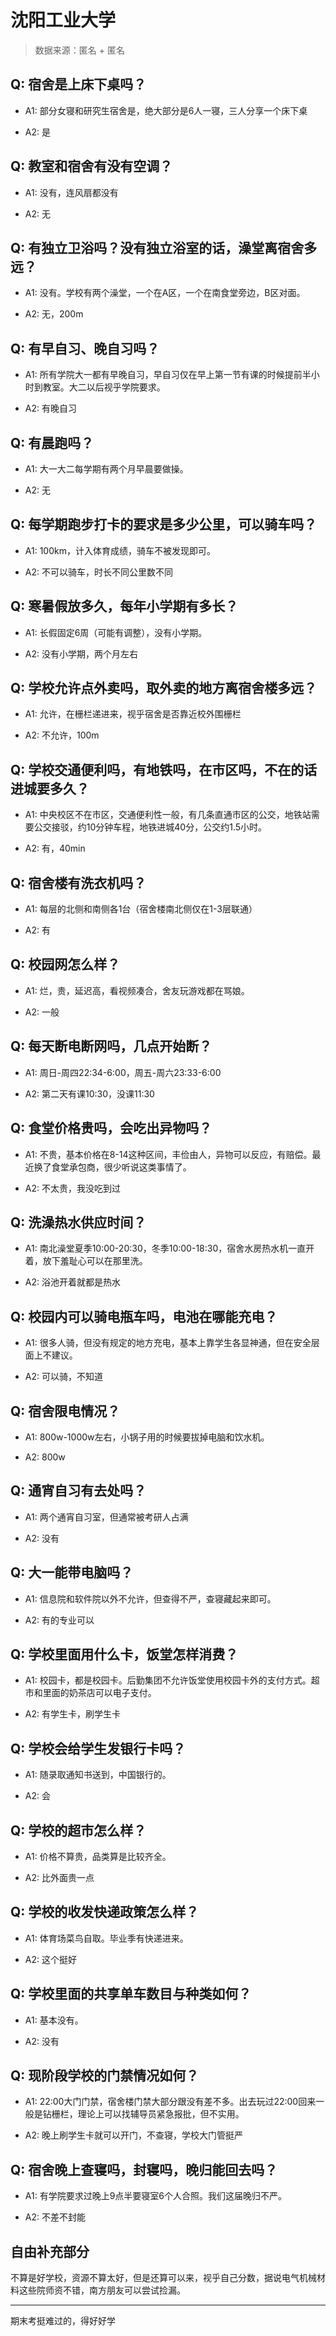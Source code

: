 # 沈阳工业大学

> 数据来源：匿名 + 匿名

## Q: 宿舍是上床下桌吗？

- A1: 部分女寝和研究生宿舍是，绝大部分是6人一寝，三人分享一个床下桌

- A2: 是

## Q: 教室和宿舍有没有空调？

- A1: 没有，连风扇都没有

- A2: 无

## Q: 有独立卫浴吗？没有独立浴室的话，澡堂离宿舍多远？

- A1: 没有。学校有两个澡堂，一个在A区，一个在南食堂旁边，B区对面。

- A2: 无，200m

## Q: 有早自习、晚自习吗？

- A1: 所有学院大一都有早晚自习，早自习仅在早上第一节有课的时候提前半小时到教室。大二以后视乎学院要求。

- A2: 有晚自习

## Q: 有晨跑吗？

- A1: 大一大二每学期有两个月早晨要做操。

- A2: 无

## Q: 每学期跑步打卡的要求是多少公里，可以骑车吗？

- A1: 100km，计入体育成绩，骑车不被发现即可。

- A2: 不可以骑车，时长不同公里数不同

## Q: 寒暑假放多久，每年小学期有多长？

- A1: 长假固定6周（可能有调整），没有小学期。

- A2: 没有小学期，两个月左右

## Q: 学校允许点外卖吗，取外卖的地方离宿舍楼多远？

- A1: 允许，在栅栏递进来，视乎宿舍是否靠近校外围栅栏

- A2: 不允许，100m

## Q: 学校交通便利吗，有地铁吗，在市区吗，不在的话进城要多久？

- A1: 中央校区不在市区，交通便利性一般，有几条直通市区的公交，地铁站需要公交接驳，约10分钟车程，地铁进城40分，公交约1.5小时。

- A2: 有，40min

## Q: 宿舍楼有洗衣机吗？

- A1: 每层的北侧和南侧各1台（宿舍楼南北侧仅在1-3层联通）

- A2: 有

## Q: 校园网怎么样？

- A1: 烂，贵，延迟高，看视频凑合，舍友玩游戏都在骂娘。

- A2: 一般

## Q: 每天断电断网吗，几点开始断？

- A1: 周日-周四22:34-6:00，周五-周六23:33-6:00

- A2: 第二天有课10:30，没课11:30

## Q: 食堂价格贵吗，会吃出异物吗？

- A1: 不贵，基本价格在8-14这种区间，丰俭由人，异物可以反应，有赔偿。最近换了食堂承包商，很少听说这类事情了。

- A2: 不太贵，我没吃到过

## Q: 洗澡热水供应时间？

- A1: 南北澡堂夏季10:00-20:30，冬季10:00-18:30，宿舍水房热水机一直开着，放下羞耻心可以在那里洗。

- A2: 浴池开着就都是热水

## Q: 校园内可以骑电瓶车吗，电池在哪能充电？

- A1: 很多人骑，但没有规定的地方充电，基本上靠学生各显神通，但在安全层面上不建议。

- A2: 可以骑，不知道

## Q: 宿舍限电情况？

- A1: 800w-1000w左右，小锅子用的时候要拔掉电脑和饮水机。

- A2: 800w

## Q: 通宵自习有去处吗？

- A1: 两个通宵自习室，但通常被考研人占满

- A2: 没有

## Q: 大一能带电脑吗？

- A1: 信息院和软件院以外不允许，但查得不严，查寝藏起来即可。

- A2: 有的专业可以

## Q: 学校里面用什么卡，饭堂怎样消费？

- A1: 校园卡，都是校园卡。后勤集团不允许饭堂使用校园卡外的支付方式。超市和里面的奶茶店可以电子支付。

- A2: 有学生卡，刷学生卡

## Q: 学校会给学生发银行卡吗？

- A1: 随录取通知书送到，中国银行的。

- A2: 会

## Q: 学校的超市怎么样？

- A1: 价格不算贵，品类算是比较齐全。

- A2: 比外面贵一点

## Q: 学校的收发快递政策怎么样？

- A1: 体育场菜鸟自取。毕业季有快递进来。

- A2: 这个挺好

## Q: 学校里面的共享单车数目与种类如何？

- A1: 基本没有。

- A2: 没有

## Q: 现阶段学校的门禁情况如何？

- A1: 22:00大门门禁，宿舍楼门禁大部分跟没有差不多。出去玩过22:00回来一般是钻栅栏，理论上可以找辅导员紧急报批，但不实用。

- A2: 晚上刷学生卡就可以开门，不查寝，学校大门管挺严

## Q: 宿舍晚上查寝吗，封寝吗，晚归能回去吗？

- A1: 有学院要求过晚上9点半要寝室6个人合照。我们这届晚归不严。

- A2: 不差不封能

## 自由补充部分

不算是好学校，资源不算太好，但是还算可以来，视乎自己分数，据说电气机械材料这些院师资不错，南方朋友可以尝试捡漏。

***

期末考挺难过的，得好好学